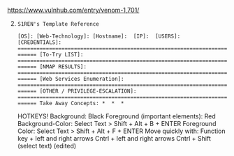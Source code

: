 https://www.vulnhub.com/entry/venom-1,701/


2. `S1REN's Template Reference`
    
    `[OS]: [Web-Technology]: [Hostname]:  [IP]:  [USERS]:   [CREDENTIALS]:  ========================================================================= [To-Try LIST]:  ========================================================================= [NMAP RESULTS]:  ========================================================================= [Web Services Enumeration]:   ========================================================================= [OTHER / PRIVILEGE-ESCALATION]:   ========================================================================= Take Away Concepts: *  *  *` 
    
    HOTKEYS! Background: Black 
    Foreground (important elements): Red Background-Color: Select Text > Shift + Alt + B + ENTER Foreground Color: Select Text > Shift + Alt + F + ENTER Move quickly with: Function key + left and right arrows Cntrl + left and right arrows Cntrl + Shift (select text) (edited)
